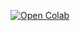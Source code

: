 

[![Open Colab](https://colab.research.google.com/assets/colab-badge.svg/)](https://colab.research.google.com/github/Naiml007/.env1/blob/main/AnimeCONV%26dlColab.ipynb)

